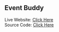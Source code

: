 ## Event Buddy
Live Website: [Click Here](https://gdg-event-buddy.web.app)  
Source Code: [Click Here](https://github.com/yashsharma8938/EVENT-BUDDY)
